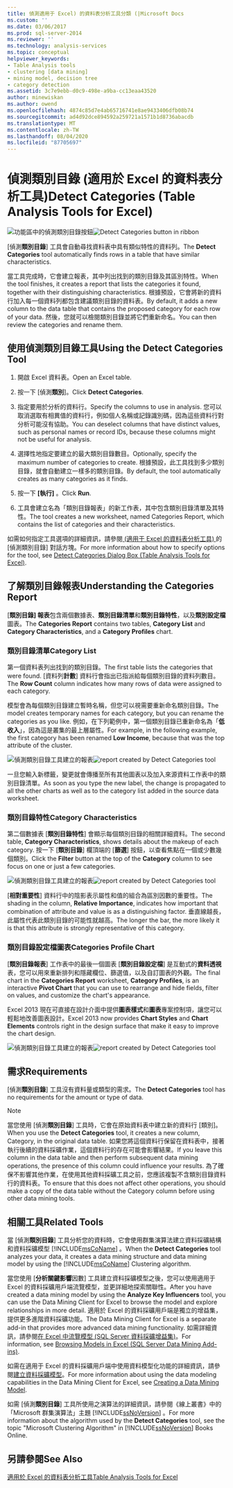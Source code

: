 ```yaml
---
title: 偵測適用于 Excel) 的資料表分析工具分類 (|Microsoft Docs
ms.custom: ''
ms.date: 03/06/2017
ms.prod: sql-server-2014
ms.reviewer: ''
ms.technology: analysis-services
ms.topic: conceptual
helpviewer_keywords:
- Table Analysis tools
- clustering [data mining]
- mining model, decision tree
- category detection
ms.assetid: 3c7e9ebb-d0c9-498e-a9ba-cc13eaa43520
author: minewiskan
ms.author: owend
ms.openlocfilehash: 4874c85d7e4ab65716741e8ae9433406dfb08b74
ms.sourcegitcommit: ad4d92dce894592a259721a1571b1d8736abacdb
ms.translationtype: MT
ms.contentlocale: zh-TW
ms.lasthandoff: 08/04/2020
ms.locfileid: "87705697"
---
```

# <a name="detect-categories-table-analysis-tools-for-excel"></a><span data-ttu-id="7adc1-102">偵測類別目錄 (適用於 Excel 的資料表分析工具)</span><span class="sxs-lookup"><span data-stu-id="7adc1-102">Detect Categories (Table Analysis Tools for Excel)</span></span>
  <span data-ttu-id="7adc1-103">![功能區中的偵測類別目錄按鈕](media/tat-detectcat.gif "功能區中的偵測類別目錄按鈕")</span><span class="sxs-lookup"><span data-stu-id="7adc1-103">![Detect Categories button in ribbon](media/tat-detectcat.gif "Detect Categories button in ribbon")</span></span>

 <span data-ttu-id="7adc1-104">[偵測**類別目錄**] 工具會自動尋找資料表中具有類似特性的資料列。</span><span class="sxs-lookup"><span data-stu-id="7adc1-104">The **Detect Categories** tool automatically finds rows in a table that have similar characteristics.</span></span>

 <span data-ttu-id="7adc1-105">當工具完成時，它會建立報表，其中列出找到的類別目錄及其區別特性。</span><span class="sxs-lookup"><span data-stu-id="7adc1-105">When the tool finishes, it creates a report that lists the categories it found, together with their distinguishing characteristics.</span></span> <span data-ttu-id="7adc1-106">根據預設，它會將新的資料行加入每一個資料列都包含建議類別目錄的資料表。</span><span class="sxs-lookup"><span data-stu-id="7adc1-106">By default, it adds a new column to the data table that contains the proposed category for each row of your data.</span></span> <span data-ttu-id="7adc1-107">然後，您就可以檢閱類別目錄並將它們重新命名。</span><span class="sxs-lookup"><span data-stu-id="7adc1-107">You can then review the categories and rename them.</span></span>

## <a name="using-the-detect-categories-tool"></a><span data-ttu-id="7adc1-108">使用偵測類別目錄工具</span><span class="sxs-lookup"><span data-stu-id="7adc1-108">Using the Detect Categories Tool</span></span>

1.  <span data-ttu-id="7adc1-109">開啟 Excel 資料表。</span><span class="sxs-lookup"><span data-stu-id="7adc1-109">Open an Excel table.</span></span>

2.  <span data-ttu-id="7adc1-110">按一下 [偵測**類別**]。</span><span class="sxs-lookup"><span data-stu-id="7adc1-110">Click **Detect Categories**.</span></span>

3.  <span data-ttu-id="7adc1-111">指定要用於分析的資料行。</span><span class="sxs-lookup"><span data-stu-id="7adc1-111">Specify the columns to use in analysis.</span></span> <span data-ttu-id="7adc1-112">您可以取消選取有相異值的資料行，例如個人名稱或記錄識別碼，因為這些資料行對分析可能沒有協助。</span><span class="sxs-lookup"><span data-stu-id="7adc1-112">You can deselect columns that have distinct values, such as personal names or record IDs, because these columns might not be useful for analysis.</span></span>

4.  <span data-ttu-id="7adc1-113">選擇性地指定要建立的最大類別目錄數目。</span><span class="sxs-lookup"><span data-stu-id="7adc1-113">Optionally, specify the maximum number of categories to create.</span></span> <span data-ttu-id="7adc1-114">根據預設，此工具找到多少類別目錄，就會自動建立一樣多的類別目錄。</span><span class="sxs-lookup"><span data-stu-id="7adc1-114">By default, the tool automatically creates as many categories as it finds.</span></span>

5.  <span data-ttu-id="7adc1-115">按一下 **[執行]** 。</span><span class="sxs-lookup"><span data-stu-id="7adc1-115">Click **Run**.</span></span>

6.  <span data-ttu-id="7adc1-116">工具會建立名為「類別目錄報表」的新工作表，其中包含類別目錄清單及其特性。</span><span class="sxs-lookup"><span data-stu-id="7adc1-116">The tool creates a new worksheet, named Categories Report, which contains the list of categories and their characteristics.</span></span>

 <span data-ttu-id="7adc1-117">如需如何指定工具選項的詳細資訊，請參閱[ (適用于 Excel 的資料表分析工具) ](detect-categories-table-analysis-tools-for-excel.md)的 [偵測類別目錄] 對話方塊。</span><span class="sxs-lookup"><span data-stu-id="7adc1-117">For more information about how to specify options for the tool, see [Detect Categories Dialog Box (Table Analysis Tools for Excel)](detect-categories-table-analysis-tools-for-excel.md).</span></span>

## <a name="understanding-the-categories-report"></a><span data-ttu-id="7adc1-118">了解類別目錄報表</span><span class="sxs-lookup"><span data-stu-id="7adc1-118">Understanding the Categories Report</span></span>
 <span data-ttu-id="7adc1-119">[**類別目錄] 報表**包含兩個數據表、**類別目錄清單**和**類別目錄特性**，以及**類別設定檔**圖表。</span><span class="sxs-lookup"><span data-stu-id="7adc1-119">The **Categories Report** contains two tables, **Category List** and **Category Characteristics**, and a **Category Profiles** chart.</span></span>

### <a name="category-list"></a><span data-ttu-id="7adc1-120">類別目錄清單</span><span class="sxs-lookup"><span data-stu-id="7adc1-120">Category List</span></span>
 <span data-ttu-id="7adc1-121">第一個資料表列出找到的類別目錄。</span><span class="sxs-lookup"><span data-stu-id="7adc1-121">The first table lists the categories that were found.</span></span> <span data-ttu-id="7adc1-122">[資料列**計數**] 資料行會指出已指派給每個類別目錄的資料列數目。</span><span class="sxs-lookup"><span data-stu-id="7adc1-122">The **Row Count** column indicates how many rows of data were assigned to each category.</span></span>

 <span data-ttu-id="7adc1-123">模型會為每個類別目錄建立暫時名稱，但您可以視需要重新命名類別目錄。</span><span class="sxs-lookup"><span data-stu-id="7adc1-123">The model creates temporary names for each category, but you can rename the categories as you like.</span></span> <span data-ttu-id="7adc1-124">例如，在下列範例中，第一個類別目錄已重新命名為「**低收入**」，因為這是叢集的最上層屬性。</span><span class="sxs-lookup"><span data-stu-id="7adc1-124">For example, in the following example, the first category has been renamed **Low Income**, because that was the top attribute of the cluster.</span></span>

 <span data-ttu-id="7adc1-125">![偵測類別目錄工具建立的報表](media/dm13-tat-detectcat-report1.gif "偵測類別目錄工具建立的報表")</span><span class="sxs-lookup"><span data-stu-id="7adc1-125">![report created by Detect Categories tool](media/dm13-tat-detectcat-report1.gif "report created by Detect Categories tool")</span></span>

 <span data-ttu-id="7adc1-126">一旦您輸入新標籤，變更就會傳播至所有其他圖表以及加入來源資料工作表中的類別目錄清單。</span><span class="sxs-lookup"><span data-stu-id="7adc1-126">As soon as you type the new label, the change is propagated to all the other charts as well as to the category list added in the source data worksheet.</span></span>

### <a name="category-characteristics"></a><span data-ttu-id="7adc1-127">類別目錄特性</span><span class="sxs-lookup"><span data-stu-id="7adc1-127">Category Characteristics</span></span>
 <span data-ttu-id="7adc1-128">第二個數據表 [**類別目錄特性**] 會顯示每個類別目錄的相關詳細資料。</span><span class="sxs-lookup"><span data-stu-id="7adc1-128">The second table, **Category Characteristics**, shows details about the makeup of each category.</span></span> <span data-ttu-id="7adc1-129">按一下 [**類別目錄**] 欄頂端的 [**篩選**] 按鈕，以查看焦點在一個或少數幾個類別。</span><span class="sxs-lookup"><span data-stu-id="7adc1-129">Click the **Filter** button at the top of the **Category** column to see focus on one or just a few categories.</span></span>

 <span data-ttu-id="7adc1-130">![偵測類別目錄工具建立的報表](media/dm13-tat-detectcat-report2.gif "偵測類別目錄工具建立的報表")</span><span class="sxs-lookup"><span data-stu-id="7adc1-130">![report created by Detect Categories tool](media/dm13-tat-detectcat-report2.gif "report created by Detect Categories tool")</span></span>

 <span data-ttu-id="7adc1-131">[**相對重要性**] 資料行中的陰影表示屬性和值的組合為區別因數的重要性。</span><span class="sxs-lookup"><span data-stu-id="7adc1-131">The shading in the column, **Relative Importance**, indicates how important that combination of attribute and value is as a distinguishing factor.</span></span> <span data-ttu-id="7adc1-132">垂直線越長，此屬性代表此類別目錄的可能性就越高。</span><span class="sxs-lookup"><span data-stu-id="7adc1-132">The longer the bar, the more likely it is that this attribute is strongly representative of this category.</span></span>

### <a name="categories-profile-chart"></a><span data-ttu-id="7adc1-133">類別目錄設定檔圖表</span><span class="sxs-lookup"><span data-stu-id="7adc1-133">Categories Profile Chart</span></span>
 <span data-ttu-id="7adc1-134">[**類別目錄報表**] 工作表中的最後一個圖表 [**類別目錄設定檔**] 是互動式的**資料透視**表，您可以用來重新排列和隱藏欄位、篩選值，以及自訂圖表的外觀。</span><span class="sxs-lookup"><span data-stu-id="7adc1-134">The final chart in the **Categories Report** worksheet, **Category Profiles**, is an interactive **Pivot Chart** that you can use to rearrange and hide fields, filter on values, and customize the chart's appearance.</span></span>

 <span data-ttu-id="7adc1-135">Excel 2013 現在可直接在設計介面中提供**圖表樣式**和**圖表**專案控制項，讓您可以輕鬆地改善圖表設計。</span><span class="sxs-lookup"><span data-stu-id="7adc1-135">Excel 2013 now provides **Chart Styles** and **Chart Elements** controls right in the design surface that make it easy to improve the chart design.</span></span>

 <span data-ttu-id="7adc1-136">![偵測類別目錄工具建立的報表](media/dm13-tat-detectcat-report3.gif "偵測類別目錄工具建立的報表")</span><span class="sxs-lookup"><span data-stu-id="7adc1-136">![report created by Detect Categories tool](media/dm13-tat-detectcat-report3.gif "report created by Detect Categories tool")</span></span>

## <a name="requirements"></a><span data-ttu-id="7adc1-137">需求</span><span class="sxs-lookup"><span data-stu-id="7adc1-137">Requirements</span></span>
 <span data-ttu-id="7adc1-138">[偵測**類別目錄**] 工具沒有資料量或類型的需求。</span><span class="sxs-lookup"><span data-stu-id="7adc1-138">The **Detect Categories** tool has no requirements for the amount or type of data.</span></span>

> [!NOTE]
>  <span data-ttu-id="7adc1-139">當您使用 [偵測**類別目錄**] 工具時，它會在原始資料表中建立新的資料行 [類別]。</span><span class="sxs-lookup"><span data-stu-id="7adc1-139">When you use the **Detect Categories** tool, it creates a new column, Category, in the original data table.</span></span> <span data-ttu-id="7adc1-140">如果您將這個資料行保留在資料表中，接著執行後續的資料採礦作業，這個資料行的存在可能會影響結果。</span><span class="sxs-lookup"><span data-stu-id="7adc1-140">If you leave this column in the data table and then perform subsequent data mining operations, the presence of this column could influence your results.</span></span> <span data-ttu-id="7adc1-141">為了確保不影響其他作業，在使用其他資料採礦工具之前，您應該複製不含類別目錄資料行的資料表。</span><span class="sxs-lookup"><span data-stu-id="7adc1-141">To ensure that this does not affect other operations, you should make a copy of the data table without the Category column before using other data mining tools.</span></span>

## <a name="related-tools"></a><span data-ttu-id="7adc1-142">相關工具</span><span class="sxs-lookup"><span data-stu-id="7adc1-142">Related Tools</span></span>
 <span data-ttu-id="7adc1-143">當 [偵測**類別目錄**] 工具分析您的資料時，它會使用群集演算法建立資料採礦結構和資料採礦模型 [!INCLUDE[msCoName](../includes/msconame-md.md)] 。</span><span class="sxs-lookup"><span data-stu-id="7adc1-143">When the **Detect Categories** tool analyzes your data, it creates a data mining structure and data mining model by using the [!INCLUDE[msCoName](../includes/msconame-md.md)] Clustering algorithm.</span></span>

 <span data-ttu-id="7adc1-144">當您使用 [**分析關鍵影響**因數] 工具建立資料採礦模型之後，您可以使用適用于 Excel 的資料採礦用戶端流覽模型，並更詳細地探索關聯性。</span><span class="sxs-lookup"><span data-stu-id="7adc1-144">After you have created a data mining model by using the **Analyze Key Influencers** tool, you can use the Data Mining Client for Excel to browse the model and explore relationships in more detail.</span></span> <span data-ttu-id="7adc1-145">適用於 Excel 的資料採礦用戶端是獨立的增益集，提供更多進階資料採礦功能。</span><span class="sxs-lookup"><span data-stu-id="7adc1-145">The Data Mining Client for Excel is a separate add-in that provides more advanced data mining functionality.</span></span> <span data-ttu-id="7adc1-146">如需詳細資訊，請參閱[在 Excel 中流覽模型 &#40;SQL Server 資料採礦增益集&#41;](browsing-models-in-excel-sql-server-data-mining-add-ins.md)。</span><span class="sxs-lookup"><span data-stu-id="7adc1-146">For information, see [Browsing Models in Excel &#40;SQL Server Data Mining Add-ins&#41;](browsing-models-in-excel-sql-server-data-mining-add-ins.md).</span></span>

 <span data-ttu-id="7adc1-147">如需在適用于 Excel 的資料採礦用戶端中使用資料模型化功能的詳細資訊，請參閱[建立資料採礦模型](creating-a-data-mining-model.md)。</span><span class="sxs-lookup"><span data-stu-id="7adc1-147">For more information about using the data modeling capabilities in the Data Mining Client for Excel, see [Creating a Data Mining Model](creating-a-data-mining-model.md).</span></span>

 <span data-ttu-id="7adc1-148">如需 [偵測**類別目錄**] 工具所使用之演算法的詳細資訊，請參閱《線上叢書》中的「Microsoft 群集演算法」主題 [!INCLUDE[ssNoVersion](../includes/ssnoversion-md.md)] 。</span><span class="sxs-lookup"><span data-stu-id="7adc1-148">For more information about the algorithm used by the **Detect Categories** tool, see the topic "Microsoft Clustering Algorithm" in [!INCLUDE[ssNoVersion](../includes/ssnoversion-md.md)] Books Online.</span></span>

## <a name="see-also"></a><span data-ttu-id="7adc1-149">另請參閱</span><span class="sxs-lookup"><span data-stu-id="7adc1-149">See Also</span></span>
 [<span data-ttu-id="7adc1-150">適用於 Excel 的資料表分析工具</span><span class="sxs-lookup"><span data-stu-id="7adc1-150">Table Analysis Tools for Excel</span></span>](table-analysis-tools-for-excel.md)


